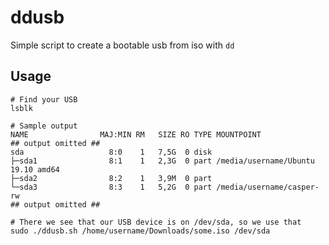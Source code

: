 # ddusb

Simple script to create a bootable usb from iso with `dd`

## Usage

```shell
# Find your USB
lsblk

# Sample output
NAME                MAJ:MIN RM   SIZE RO TYPE MOUNTPOINT
## output omitted ##
sda                   8:0    1   7,5G  0 disk
├─sda1                8:1    1   2,3G  0 part /media/username/Ubuntu 19.10 amd64
├─sda2                8:2    1   3,9M  0 part
└─sda3                8:3    1   5,2G  0 part /media/username/casper-rw
## output omitted ##

# There we see that our USB device is on /dev/sda, so we use that
sudo ./ddusb.sh /home/username/Downloads/some.iso /dev/sda
```
